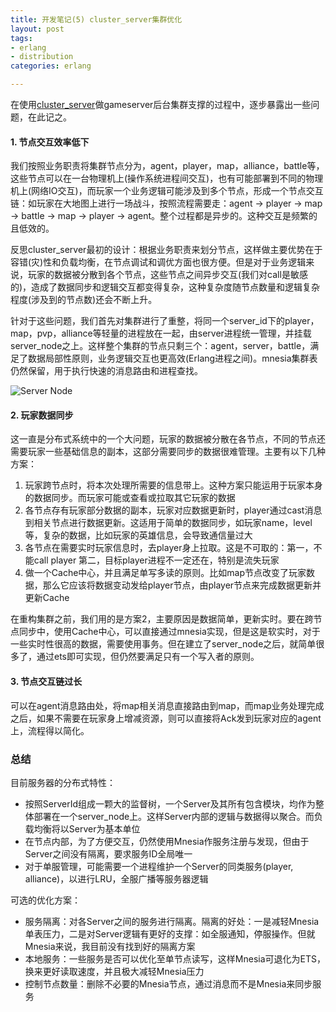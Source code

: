 ```yaml
---
title: 开发笔记(5) cluster_server集群优化
layout: post
tags:
- erlang
- distribution
categories: erlang

---
```


在使用[cluster_server][cluster_server]做gameserver后台集群支撑的过程中，逐步暴露出一些问题，在此记之。

#### 1. 节点交互效率低下

我们按照业务职责将集群节点分为，agent，player，map，alliance，battle等，这些节点可以在一台物理机上(操作系统进程间交互)，也有可能部署到不同的物理机上(网络IO交互)，而玩家一个业务逻辑可能涉及到多个节点，形成一个节点交互链：如玩家在大地图上进行一场战斗，按照流程需要走：agent -> player -> map -> battle -> map -> player -> agent。整个过程都是异步的。这种交互是频繁的且低效的。

<!-- more -->

反思cluster_server最初的设计：根据业务职责来划分节点，这样做主要优势在于容错(灾)性和负载均衡，在节点调试和调优方面也很方便。但是对于业务逻辑来说，玩家的数据被分散到各个节点，这些节点之间异步交互(我们对call是敏感的)，造成了数据同步和逻辑交互都变得复杂，这种复杂度随节点数量和逻辑复杂程度(涉及到的节点数)还会不断上升。

针对于这些问题，我们首先对集群进行了重整，将同一个server_id下的player，map，pvp，alliance等轻量的进程放在一起，由server进程统一管理，并挂载server_node之上。这样整个集群的节点只剩三个：agent，server，battle，满足了数据局部性原则，业务逻辑交互也更高效(Erlang进程之间)。mnesia集群表仍然保留，用于执行快速的消息路由和进程查找。

![](/assets/image/201601/cluster_server_server_node.png "Server Node")

#### 2. 玩家数据同步

这一直是分布式系统中的一个大问题，玩家的数据被分散在各节点，不同的节点还需要玩家一些基础信息的副本，这部分需要同步的数据很难管理。主要有以下几种方案：

1. 玩家跨节点时，将本次处理所需要的信息带上。这种方案只能运用于玩家本身的数据同步。而玩家可能或查看或拉取其它玩家的数据
2. 各节点存有玩家部分数据的副本，玩家对应数据更新时，player通过cast消息到相关节点进行数据更新。这适用于简单的数据同步，如玩家name，level等，复杂的数据，比如玩家的英雄信息，会导致通信量过大
3. 各节点在需要实时玩家信息时，去player身上拉取。这是不可取的：第一，不能call player 第二，目标player进程不一定还在，特别是流失玩家
4. 做一个Cache中心，并且满足单写多读的原则。比如map节点改变了玩家数据，那么它应该将数据变动发给player节点，由player节点来完成数据更新并更新Cache

在重构集群之前，我们用的是方案2，主要原因是数据简单，更新实时。要在跨节点同步中，使用Cache中心，可以直接通过mnesia实现，但是这是软实时，对于一些实时性很高的数据，需要使用事务。但在建立了server_node之后，就简单很多了，通过ets即可实现，但仍然要满足只有一个写入者的原则。

#### 3. 节点交互链过长

可以在agent消息路由处，将map相关消息直接路由到map，而map业务处理完成之后，如果不需要在玩家身上增减资源，则可以直接将Ack发到玩家对应的agent上，流程得以简化。

### 总结

目前服务器的分布式特性：

- 按照ServerId组成一颗大的监督树，一个Server及其所有包含模块，均作为整体部署在一个server_node上。这样Server内部的逻辑与数据得以聚合。而负载均衡将以Server为基本单位
- 在节点内部，为了方便交互，仍然使用Mnesia作服务注册与发现，但由于Server之间没有隔离，要求服务ID全局唯一
- 对于单服管理，可能需要一个进程维护一个Server的同类服务(player, alliance)，以进行LRU，全服广播等服务器逻辑

可选的优化方案：

- 服务隔离：对各Server之间的服务进行隔离。隔离的好处：一是减轻Mnesia单表压力，二是对Server逻辑有更好的支撑：如全服通知，停服操作。但就Mnesia来说，我目前没有找到好的隔离方案
- 本地服务：一些服务是否可以优化至单节点读写，这样Mnesia可退化为ETS，换来更好读取速度，并且极大减轻Mnesia压力
- 控制节点数量：删除不必要的Mnesia节点，通过消息而不是Mnesia来同步服务

[cluster_server]: http://wudaijun.com/2015/08/erlang-server-design1-cluster-server/

